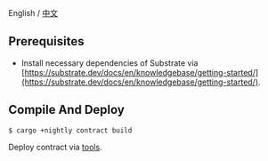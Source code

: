 English / [中文](./README_CN.md)
## Prerequisites

* Install necessary dependencies of Substrate via [https://substrate.dev/docs/en/knowledgebase/getting-started/](https://substrate.dev/docs/en/knowledgebase/getting-started/).

## Compile And Deploy

```shell
$ cargo +nightly contract build
```

Deploy contract via [tools](../tools/README.md).
